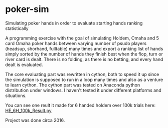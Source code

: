 # poker-sim
Simulating poker hands in order to evaluate starting hands ranking statistically

A programming exercise with the goal of simulating Holdem, Omaha and 5 card Omaha poker hands between varying number of psudo players (headsup, shorhand, fulltable) many times and export a ranking list of hands simply sorted by the number of hands they finish best when the flop, turn or river card is dealt. There is no folding, as there is no betting, and every hand dealt is evaluated.

The core evaluating part was rewritten in cython, both to speed it up since the simulation is supposed to run in a loop many times and also as a venture to learn cython. The cython part was tested on Anaconda python distribution under windows. I haven't tested it under different platforms and situations.

You can see one reult it made for 6 handed holdem over 100k trials here: [HE_6H_100k_Result.py](https://github.com/serpent-code/poker-sim/blob/master/HE_6H_100k_Result.py)

Project was done circa 2016.
